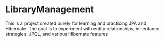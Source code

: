 # LibraryManagement
This is a project created purely for learning and practicing JPA and Hibernate. The goal is to experiment with entity relationships, inheritance strategies, JPQL, and various Hibernate features
